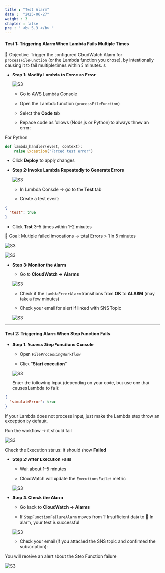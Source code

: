 ```yaml
---
title : "Test Alarm"
date :  "2025-06-27"
weight : 3
chapter : false
pre : " <b> 5.3 </b> "
---
```


#### Test 1: Triggering Alarm When Lambda Fails Multiple Times

🎯 Objective:
Trigger the configured CloudWatch Alarm for `processFileFunction` (or the Lambda function you chose), by intentionally causing it to fail multiple times within 5 minutes.
s
- **Step 1: Modify Lambda to Force an Error**

  ![S3](/images/5.fwd/test01.png)

  + Go to AWS Lambda Console

  + Open the Lambda function (`processFileFunction`)

  + Select the **Code** tab

  + Replace code as follows (Node.js or Python) to always throw an error:

For Python:
```python
def lambda_handler(event, context):
    raise Exception("Forced test error")
```

  + Click **Deploy** to apply changes

- **Step 2: Invoke Lambda Repeatedly to Generate Errors**

  ![S3](/images/5.fwd/test02.png)

  + In Lambda Console → go to the **Test** tab

  + Create a test event:
```json
{
  "test": true
}
```

  + Click **Test** 3–5 times within 1–2 minutes

📌 Goal: Multiple failed invocations → total Errors > 1 in 5 minutes

  ![S3](/images/5.fwd/test03.png)

  ![S3](/images/5.fwd/test04.png)

- **Step 3: Monitor the Alarm**

  + Go to **CloudWatch → Alarms**

  ![S3](/images/5.fwd/test05.png)

  + Check if the `LambdaErrorAlarm` transitions from **OK** to **ALARM** (may take a few minutes)

  + Check your email for alert if linked with SNS Topic

  ![S3](/images/5.fwd/thongbaotest01.png)

---

#### Test 2: Triggering Alarm When Step Function Fails

- **Step 1: Access Step Functions Console**

  + Open `FileProcessingWorkflow`

  + Click “**Start execution**”

  ![S3](/images/5.fwd/testreal.png)

  Enter the following input (depending on your code, but use one that causes Lambda to fail):
```json
{
  "simulateError": true
}
```

If your Lambda does not process input, just make the Lambda step throw an exception by default.

Run the workflow → it should fail

  ![S3](/images/5.fwd/fail.png)

  Check the Execution status: it should show **Failed**

- **Step 2: After Execution Fails**

  + Wait about 1–5 minutes

  + CloudWatch will update the `ExecutionsFailed` metric

  ![S3](/images/5.fwd/erroalarm.png)

- **Step 3: Check the Alarm**

  + Go back to **CloudWatch → Alarms**

  + If `StepFunctionFailureAlarm` moves from ❔ Insufficient data to 🔴 In alarm, your test is successful

  ![S3](/images/5.fwd/erroalarm2.png)

  + Check your email (if you attached the SNS topic and confirmed the subscription):

You will receive an alert about the Step Function failure

  ![S3](/images/5.fwd/tbreal.png)